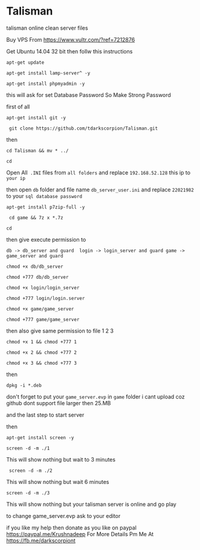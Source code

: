 # Talisman
talisman online clean server files


Buy VPS From https://www.vultr.com/?ref=7212876  

Get Ubuntu 14.04 32 bit then follw this instructions


```apt-get update ```

``` apt-get install lamp-server^ -y ```

```apt-get install phpmyadmin -y ```

this will ask for set Database Password So Make Strong Password 

first of all 

```apt-get install git -y ```



``` git clone https://github.com/tdarkscorpion/Talisman.git```

then


``` cd Talisman && mv * ../ ```

```cd```


Open All``` .INI``` files from ```all folders``` and replace ```192.168.52.128``` this ip to ```your ip ```

then open ```db``` folder and file name ```db_server_user.ini``` and replace ```22021982``` to your ```sql database password``` 


``` apt-get install p7zip-full -y ```



``` cd game && 7z x *.7z```

```cd```

then give execute permission to 

``` db -> db_server and guard  login -> login_server and guard game -> game_server and guard ```


```chmod +x db/db_server```


```chmod +777 db/db_server```



```chmod +x login/login_server```


```chmod +777 login/login.server```


```chmod +x game/game_server```


```chmod +777 game/game_server```


then also give same permission to file 1 2 3 


```chmod +x 1 && chmod +777 1```

```chmod +x 2 && chmod +777 2```

```chmod +x 3 && chmod +777 3```

then

```dpkg -i *.deb ```

 don't forget to put your ```game_server.evp``` in ```game``` folder i cant upload coz github dont support file larger then 25.MB 



and the last step to start server 


then 

``` apt-get install screen -y ```


 
``` screen -d -m ./1 ```


This will show nothing but wait to 3 minutes 


```  screen -d -m ./2 ```


This will show nothing but wait 6 minutes  

 ``` screen -d -m ./3 ```


 This will show nothing but your talisman server is online  and go play 
 
 to change game_server.evp ask to your editor 
 
 if you like my help then donate as you like on paypal https://paypal.me/Krushnadeep
 For More Details Pm Me At https://fb.me/darkscorpiont  
 
 


